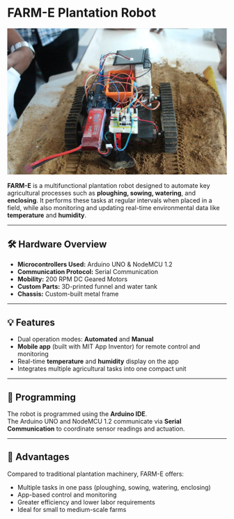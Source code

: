 # FARM-E Plantation Robot

![FARM-E Robot](FARME.jpg)

**FARM-E** is a multifunctional plantation robot designed to automate key agricultural processes such as **ploughing, sowing, watering**, and **enclosing**. It performs these tasks at regular intervals when placed in a field, while also monitoring and updating real-time environmental data like **temperature** and **humidity**.

---

## 🛠️ Hardware Overview

- **Microcontrollers Used:** Arduino UNO & NodeMCU 1.2  
- **Communication Protocol:** Serial Communication  
- **Mobility:** 200 RPM DC Geared Motors  
- **Custom Parts:** 3D-printed funnel and water tank  
- **Chassis:** Custom-built metal frame

---

## 💡 Features

- Dual operation modes: **Automated** and **Manual**  
- **Mobile app** (built with MIT App Inventor) for remote control and monitoring  
- Real-time **temperature** and **humidity** display on the app  
- Integrates multiple agricultural tasks into one compact unit

---

## 🧠 Programming

The robot is programmed using the **Arduino IDE**.  
The Arduino UNO and NodeMCU 1.2 communicate via **Serial Communication** to coordinate sensor readings and actuation.

---

## 🚀 Advantages

Compared to traditional plantation machinery, FARM-E offers:

- Multiple tasks in one pass (ploughing, sowing, watering, enclosing)  
- App-based control and monitoring  
- Greater efficiency and lower labor requirements  
- Ideal for small to medium-scale farms
